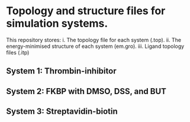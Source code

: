 # Topology and structure files for simulation systems.

This repository stores: 
i. The topology file for each system (.top). 
ii. The energy-minimised structure of each system (em.gro).
iii. Ligand topology files (.itp)

## System 1: Thrombin-inhibitor

## System 2: FKBP with DMSO, DSS, and BUT

## System 3: Streptavidin-biotin

